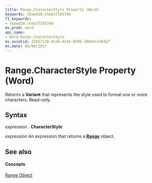 ```yaml
---
title: Range.CharacterStyle Property (Word)
keywords: vbawd10.chm157155748
f1_keywords:
- vbawd10.chm157155748
ms.prod: word
api_name:
- Word.Range.CharacterStyle
ms.assetid: 22b57138-4e16-d144-9246-18b94ce463e7
ms.date: 06/08/2017
---
```



# Range.CharacterStyle Property (Word)

Returns a  **Variant** that represents the style used to format one or more characters. Read-only.


## Syntax

 _expression_ . **CharacterStyle**

 _expression_ An expression that returns a **[Range](Word.Range.md)** object.


## See also


#### Concepts


[Range Object](Word.Range.md)

